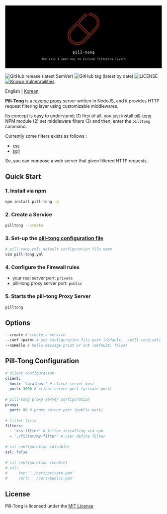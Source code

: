 <p align="center">
  <img src="./doc/thumbnail/thumbnail-black.png" alt="thumbnail">
</p>

![[GitHub release (latest SemVer)](https://github.com/maverick-ksj/pill-tong/releases)](https://img.shields.io/github/v/release/maverick-ksj/pill-tong)
![[GitHub tag (latest by date)](https://github.com/maverick-ksj/pill-tong/tags)](https://img.shields.io/github/v/tag/maverick-ksj/pill-tong)
![[LICENSE](https://github.com/maverick-ksj/pill-tong/blob/master/LICENSE)](https://img.shields.io/github/license/maverick-ksj/pill-tong)
[![Known Vulnerabilities](https://snyk.io/test/github/maverick-ksj/pill-tong/badge.svg)](https://snyk.io/test/github/maverick-ksj/pill-tong)

English | [Korean](./README.KR.md)

**Pill-Tong** is a [reverse proxy](https://en.wikipedia.org/wiki/Reverse_proxy) server written in NodeJS, and it provides HTTP request filtering layer using customizable middlewares.

Its concept is easy to understand; (1) first of all, you just install [pill-tong](https://www.npmjs.com/package/pill-tong) NPM module (2) set middleware filters (3) and then, enter the `pilltong` command.

Currently some filters exists as follows :

* [xss](https://github.com/maverick-ksj/pill-tong-xss-filter)
* [sqli](https://github.com/maverick-ksj/pill-tong-sqli-filter)

So, you can compose a web server that given filtered HTTP requests.

## Quick Start

### 1\. Install via npm

```sh
npm install pill-tong -g
```

### 2\. Create a Service

```sh
pilltong --create
```

### 3\. Set-up the [pill-tong configuration file](#pill-tong-configuration)

```sh
# pill-tong.yml: default configuration file name
vim pill-tong.yml
```

### 4\. **Configure the Firewall rules**

* your real server port: `private`
* pill-tong proxy server port: `public`

### 5\. Starts the pill-tong Proxy Server

```sh
pilltong
```

## Options

```sh
--create # create a service
--conf <path> # set configuration file path (default: ./pill-tong.yml)
--noHello # hello message print or not (default: false)
```

## Pill-Tong Configuration

```yml
# client configuration
client:
  host: 'localhost' # client server host
  port: 3000 # client server port (private port)

# pill-tong proxy server configuration
proxy:
  port: 80 # proxy server port (public port)

# filter lists
filters:
  - 'xss-filter' # filter installing via npm
  - './filter/my-filter' # user define filter

# ssl configuration (disable)
ssl: false

# ssl configuration (enable)
# ssl:
#     key: './cert/private.pem'
#     cert: './cert/public.pem'
```

## License

Pill-Tong is licensed under the [MIT License](./LICENSE)
